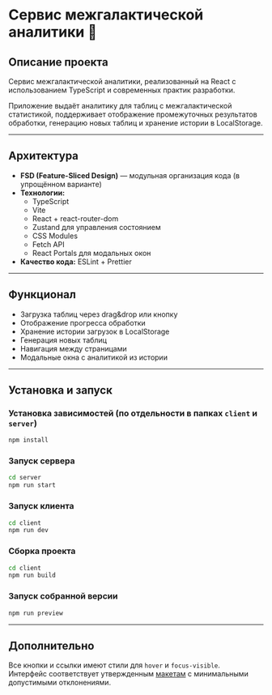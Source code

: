 # Сервис межгалактической аналитики 🚀

## Описание проекта
Сервис межгалактической аналитики, реализованный на React с использованием TypeScript и современных практик разработки.

Приложение выдаёт аналитику для таблиц с межгалактической статистикой, поддерживает отображение промежуточных результатов обработки, генерацию новых таблиц и хранение истории в LocalStorage.

---

## Архитектура
- **FSD (Feature-Sliced Design)** — модульная организация кода (в упрощённом варианте)
- **Технологии:**
  - TypeScript
  - Vite
  - React + react-router-dom
  - Zustand для управления состоянием
  - CSS Modules
  - Fetch API
  - React Portals для модальных окон
- **Качество кода:** ESLint + Prettier

---

## Функционал
- Загрузка таблиц через drag&drop или кнопку
- Отображение прогресса обработки
- Хранение истории загрузок в LocalStorage
- Генерация новых таблиц
- Навигация между страницами
- Модальные окна с аналитикой из истории

---

## Установка и запуск

### Установка зависимостей (по отдельности в папках `client` и `server`)
```bash
npm install
```

### Запуск сервера
```bash
cd server
npm run start
```

### Запуск клиента
```bash
cd client
npm run dev
```

### Сборка проекта
```bash
cd client
npm run build
```

### Запуск собранной версии
```bash
npm run preview
```

---

## Дополнительно
Все кнопки и ссылки имеют стили для `hover` и `focus-visible`.  
Интерфейс соответствует утвержденным [макетам](https://www.figma.com/design/9gsmAtcuxaZviXSt34yb2a/%D0%94%D0%97-%D0%A8%D0%A0%D0%98?node-id=0-1&p=f&t=8mL2bTYlktWvNTSz-0) с минимальными допустимыми отклонениями.
